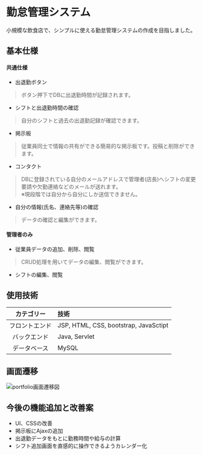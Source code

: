 # 勤怠管理システム
小規模な飲食店で、シンプルに使える勤怠管理システムの作成を目指しました。
## 基本仕様
#### 共通仕様
- 出退勤ボタン
> ボタン押下でDBに出退勤時間が記録されます。
- シフトと出退勤時間の確認
> 自分のシフトと過去の出退勤記録が確認できます。
- 掲示板
> 従業員同士で情報の共有ができる簡易的な掲示板です。投稿と削除ができます。
- コンタクト
>DBに登録されている自分のメールアドレスで管理者(店長)へシフトの変更要請や欠勤連絡などのメールが送れます。  
※現段階では自分から自分にしか送信できません。
- 自分の情報(氏名、連絡先等)の確認
> データの確認と編集ができます。
#### 管理者のみ
- 従業員データの追加、削除、閲覧
>CRUD処理を用いてデータの編集、閲覧ができます。
- シフトの編集、閲覧
## 使用技術
| カテゴリー  | 技術 |
|:--------------:|:---|
|フロントエンド| JSP, HTML, CSS, bootstrap, JavaSctipt|
|バックエンド|Java, Servlet|
|データベース|MySQL
## 画面遷移
![portfolio画面遷移図](https://github.com/user-attachments/assets/f4ad178e-9d6e-4d9d-9e41-56f0c4b6150f)
## 今後の機能追加と改善案
- UI、CSSの改善
- 掲示板にAjaxの追加
- 出退勤データをもとに勤務時間や給与の計算
- シフト追加画面を直感的に操作できるようカレンダー化
